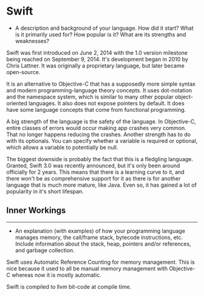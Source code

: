 # Swift

* A description and background of your language.  How did it start?  What is it primarily used for?  How popular is it?  What are its strengths and weaknesses?

Swift was first introduced on June 2, 2014 with the 1.0 version milestone being reached on September 9, 2014. It's development began in 2010 by Chris Lattner. It was originally a proprietary language, but later became open-source.

It is an alternative to Objective-C that has a supposedly more simple syntax and modern programming-language theory concepts. It uses dot-notation and the namespace system, which is similar to many other popular object-oriented languages. It also does not expose pointers by default. It does have some language concepts that come from functional programming.

A big strength of the language is the safety of the language. In Objective-C, entire classes of errors would occur making app crashes very common. That no longer happens reducing the crashes. Another strength has to do with its optionals. You can specify whether a variable is required or optional, which allows a variable to potentially be null.

The biggest downside is probably the fact that this is a fledgling language. Granted, Swift 3.0 was recently announced, but it's only been around officially for 2 years. This means that there is a learning curve to it, and there won't be as comprehensive support for it as there is for another language that is much more mature, like Java. Even so, it has gained a lot of popularity in it's short lifespan.

## Inner Workings
-----

 * An explanation (with examples) of how your programming language manages memory, the call/frame stack, bytecode instructions, etc.  Include information about the stack, heap, pointers and/or references, and garbage collection.

 Swift uses Automatic Reference Counting for memory management. This is nice because it used to all be manual memory management with Objective-C whereas now it is mostly automatic.

 Swift is compiled to llvm bit-code at compile time.
